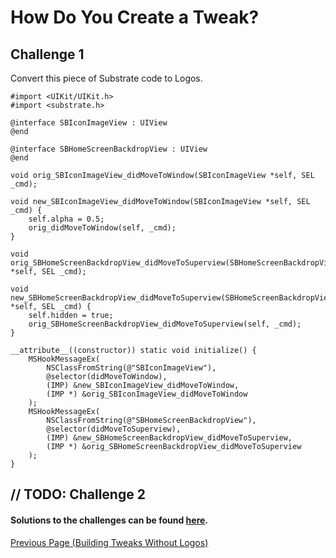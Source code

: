 # How Do You Create a Tweak?

## Challenge 1

Convert this piece of Substrate code to Logos.

```objc
#import <UIKit/UIKit.h>
#import <substrate.h>

@interface SBIconImageView : UIView
@end

@interface SBHomeScreenBackdropView : UIView
@end

void orig_SBIconImageView_didMoveToWindow(SBIconImageView *self, SEL _cmd);

void new_SBIconImageView_didMoveToWindow(SBIconImageView *self, SEL _cmd) {
    self.alpha = 0.5;
    orig_didMoveToWindow(self, _cmd);
}

void orig_SBHomeScreenBackdropView_didMoveToSuperview(SBHomeScreenBackdropView *self, SEL _cmd);

void new_SBHomeScreenBackdropView_didMoveToSuperview(SBHomeScreenBackdropView *self, SEL _cmd) {
    self.hidden = true;
    orig_SBHomeScreenBackdropView_didMoveToSuperview(self, _cmd);
}

__attribute__((constructor)) static void initialize() {
    MSHookMessageEx(
        NSClassFromString(@"SBIconImageView"),
        @selector(didMoveToWindow),
        (IMP) &new_SBIconImageView_didMoveToWindow,
        (IMP *) &orig_SBIconImageView_didMoveToWindow
    );
    MSHookMessageEx(
        NSClassFromString(@"SBHomeScreenBackdropView"),
        @selector(didMoveToSuperview),
        (IMP) &new_SBHomeScreenBackdropView_didMoveToSuperview,
        (IMP *) &orig_SBHomeScreenBackdropView_didMoveToSuperview
    );
}
```

## // TODO: Challenge 2


#### Solutions to the challenges can be found <a href="https://github.com/NightwindDev/Tweak-Tutorial/tree/main/Solutions">here</a>.

[Previous Page (Building Tweaks Without Logos)](./substrate_tweaks.md)
